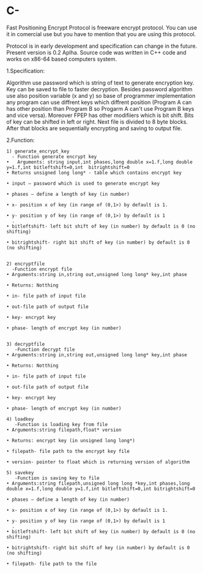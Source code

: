 # C-
Fast Positioning Encrypt Protocol is freeware encrypt protocol. You can use it in comercial use but you have to mention that you are using this protocol.

 Protocol is in early development and specification can change in the future. Present version is 0.2 Aplha. Source code was written in C++ code and works on x86-64 based computers system. 

1.Specification:

 Algorithm use password which is string of text to generate encryption key. Key can be saved to file to faster decryption. Besides password algorithm use also position variable (x and y) so base of programmer implementation any program can use diffrent keys which diffrent position (Program A can has other position than Program B so Progarm A can't use  Program B keys and vice versa). Moreover FPEP has other modifiiers which is bit shift. Bits of key can be shifted in left or right. Next file is divided to 8 byte blocks. After that blocks are sequentially encrypting and saving to output file.

2.Function:
      
    1) generate_encrypt_key
      - Function generate encrypt key
    •   Arguments: string input,int phases,long double x=1.f,long double y=1.f,int bitleftshift=0,int  bitrightshift=0
    • Returns unsigned long long* - table which contains encrypt key

    • input – password which is used to generate encrypt key

    • phases – define a length of key (in number)

    • x- position x of key (in range of (0,1>) by default is 1.

    • y- position y of key (in range of (0,1>) by default is 1
      .
    • bitleftshift- left bit shift of key (in number) by default is 0 (no shifting)
      
    • bitrightshift- right bit shift of key (in number) by default is 0 (no shifting)

    
    2) encryptfile 
      -Function encrypt file
    • Arguments:string in,string out,unsigned long long* key,int phase
      
    • Returns: Notthing
      
    • in- file path of input file
      
    • out-file path of output file
      
    • key- encrypt key
      
    • phase- length of encrypt key (in number)


    3) decryptfile
       -Function decrypt file
    • Arguments:string in,string out,unsigned long long* key,int phase
      
    • Returns: Notthing
      
    • in- file path of input file
      
    • out-file path of output file
      
    • key- encrypt key
      
    • phase- length of encrypt key (in number)

    4) loadkey
       -Function is loading key from file
    • Arguments:string filepath,float* version
      
    • Returns: encrypt key (in unsigned long long*)
      
    • filepath- file path to the encrypt key file
      
    • version- pointer to float which is returning version of algorithm
      
    5) savekey
       -Function is saving key to file
    • Arguments:string filepath,unsigned long long *key,int phases,long double x=1.f,long double y=1.f,int bitleftshift=0,int bitrightshift=0
      
    • phases – define a length of key (in number)
      
    • x- position x of key (in range of (0,1>) by default is 1.
      
    • y- position y of key (in range of (0,1>) by default is 1
      .
    • bitleftshift- left bit shift of key (in number) by default is 0 (no shifting)
      
    • bitrightshift- right bit shift of key (in number) by default is 0 (no shifting)
      
    • filepath- file path to the file
 
